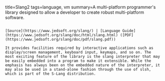 title=Slang2
tags=language, vm
summary=A multi-platform programmer's library designed to allow a developer to create robust multi-platform software. 
~~~~~~

[Source](https://www.jedsoft.org/slang/) | [Language Guide](https://www.jedsoft.org/slang/doc/html/slang.html) ([PDF](https://www.jedsoft.org/slang/doc/pdf/slang.pdf))

It provides facilities required by interactive applications such as display/screen management, keyboard input, keymaps, and so on. The most exciting feature of the library is the slang interpreter that may be easily embedded into a program to make it extensible. While the emphasis has always been on the embedded nature of the interpreter, it may also be used in a stand-alone fashion through the use of slsh, which is part of the S-Lang distribution. 

